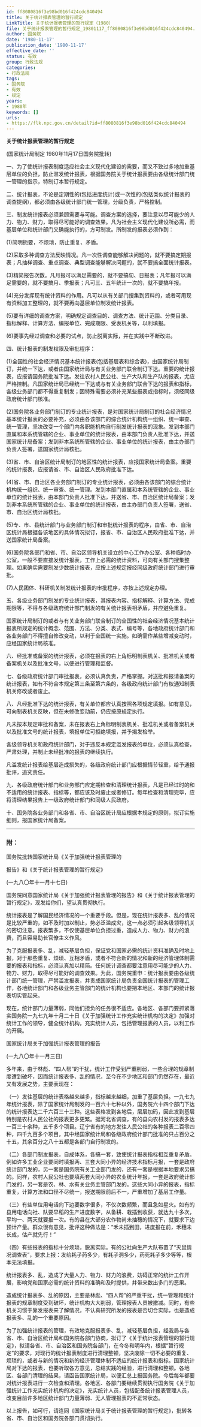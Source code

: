 ```yaml
---
id: ff8080816f3e98bd016f424cdc840494
title: 关于统计报表管理的暂行规定
LinkTitle: 关于统计报表管理的暂行规定（1980）
file: 关于统计报表管理的暂行规定_19801117_ff8080816f3e98bd016f424cdc840494.docx
author: 国务院
date: '1980-11-17'
publication_date: '1980-11-17'
effective_date: ''
status: 有效
group: 行政法规
categories:
- 行政法规
tags:
- 国务院
- 有效
- 规定
years:
- 1980年
keywords: []
urls:
- https://flk.npc.gov.cn/detail?id=ff8080816f3e98bd016f424cdc840494
---
```


**关于统计报表管理的暂行规定**

(国家统计局制定 1980年11月17日国务院批转)

一、为了使统计报表制度适应社会主义现代化建设的需要，而又不致过多地加重基层单位的负担，防止滥发统计报表，根据国务院关于统计报表要由各级统计部门统一管理的指示，特制订本暂行规定。

二、统计报表，不论是定期性的(包括进度统计)或一次性的(包括类似统计报表的调查提纲)，都必须由各级统计部门统一管理，分级负责，严格控制。

三、制发统计报表必须兼顾需要与可能。调查方案的选择，要注意以尽可能少的人力、物力、财力，取得尽可能好的调查效果。凡为社会主义现代化建设所必需，而基层单位和统计部门又确能执行的，方可制发。所制发的报表必须作到：

(1)简明扼要，不烦琐，防止重复、矛盾。

(2)采取多种调查方法反映情况。凡一次性调查能够解决问题的，就不要搞定期报表；凡抽样调查、重点调查、典型调查能够解决问题的，就不要搞全面统计报表。

(3)精简报告次数。凡月报可以满足需要的，就不要搞旬、日报表；凡年报可以满足需要的，就不要搞月、季报表；凡可三、五年统计一次的，就不要搞年报。

(4)充分发挥现有统计资料的作用。凡可以从有关部门搜集到资料的，或者可用现有资料加工整理的，就不要再向基层单位制发统计报表。

(5)要有详细的调查方案，明确规定调查目的、调查方法、统计范围、分类目录、指标解释、计算方法、编报单位、完成期限、受表机关等，以利填报。

(6)要事先经过调查和必要的试点，防止脱离实际，并在实践中不断改进。

四、统计报表的制发权限及审批程序：

(1)全国性的社会经济情况基本统计报表(包括基层表和综合表)，由国家统计局制订，并统一下达，或者由国家统计局与有关业务部门联合制订下达。重要的统计报表，应报请国务院批准下达。发往农村人民公社、生产大队和生产队的报表，尤应严格控制。凡国家统计局已经统一下达或与有关业务部门联合下达的报表和指标，各级业务部门都不得重复制发；因特殊需要必须补充某些报表或指标时，须经同级政府统计部门核准。

(2)国务院各业务部门制订的专业统计报表，是对国家统计局制订的社会经济情况基本统计报表的必要补充，必须由各该部门的综合统计机构统一组织、统一审查、统一管理，坚决改变一个部门内各职能机构自行制发统计报表的现象。发到本部门直属和本系统管辖的企业、事业单位的统计报表，由本部门负责人批准下达，并送国家统计局备案；发到非本系统所管辖的企业、事业单位的统计报表，由主办部门负责人签署，送国家统计局核批。

(3)省、市、自治区统计局制订的地区性的统计报表，应报国家统计局备案。重要的统计报表，应报请省、市、自治区人民政府批准下达。

(4)省、市、自治区各业务部门制订的专业统计报表，必须由各该部门的综合统计机构统一组织、统一审查、统一管理。发到本部门直属和本系统管辖的企业、事业单位的统计报表，由本部门负责人批准下达，并送省、市、自治区统计局备案；发到非本系统所管辖的企业、事业单位的统计报表，由主办部门负责人签署，送省、市、自治区统计局核批。

(5)专、市、县统计部门与业务部门制订和审批统计报表的程序，由省、市、自治区统计局根据各该地区的具体情况拟订，报省、市、自治区人民政府批准下达，并送国家统计局备案。

(6)国务院各部门和省、市、自治区领导机关设立的中心工作办公室、各种临时办公室，一般不要直接发统计报表，工作上必需的统计资料，可向有关部门搜集整理。如果确实需要制发少数统计报表，应按上述规定报经同级政府统计部门进行审批。

(7)人民团体、科研机关制发统计报表的审批程序，亦按上述规定办理。

五、各级业务部门制发的专业统计报表，其报表内容、指标解释、计算方法、完成期限等，不得与各级政府统计部门制发的有关统计报表相矛盾，并应避免重复。

国家统计局制订的或者与有关业务部门联合制订的全国性的社会经济情况基本统计报表所规定的统计概念、范围、方法、分类、表式、编号等，各地政府统计部门和各业务部门不得擅自修改变动，以利于全国统一实施。如确需作某些增减变动时，应经国家统计局核准。

六、经批准或备案的统计报表，必须在报表的右上角标明制表机关、批准机关或者备案机关以及批准文号，以便进行管理和监督。

七、各级政府统计部门审批报表，必须认真负责，严格掌握。对送批和报请备案的统计报表，如有不符合本规定第三条至第六条的，各级政府统计部门有权通知制表机关修改或者废止。

八、凡经批准下达的统计报表，有关单位都应认真按照各项规定填报。如有意见，可向制表机关反映，但在未修改变动前，仍应按原规定执行。

凡未按本规定审批和备案，未在报表右上角标明制表机关、批准机关或者备案机关以及批准文号的统计报表，填报单位可拒绝填报，并予揭发检举。

各级领导机关和政府统计部门，对于违反本规定滥发报表的单位，必须认真检查，严肃处理，并制止未经批准的报表的继续执行。

凡滥发统计报表给基层造成损失的，各级政府统计部门应根据情节轻重，给予通报批评，追究责任。

九、各级政府统计部门和业务部门应定期检查和清理统计报表，凡是已经过时的和不适用的统计报表、指标等，都应该及时废止或者修订。每年检查和清理完毕，应将清理结果报告上一级政府统计部门和同级人民政府。

十、国务院各业务部门和各省、市、自治区统计局应根据本规定的原则，拟订实施细则，报国家统计局备案。

---

### 附：

国务院批转国家统计局《关于加强统计报表管理的

报告》和《关于统计报表管理的暂行规定》

(一九八〇年十一月十七日)

国务院同意国家统计局《关于加强统计报表管理的报告》和《关于统计报表管理的暂行规定》，现发给你们，望认真贯彻执行。

统计报表是了解国民经济情况的一个重要手段。但是，现在统计报表多、乱的情况是比较严重的，如不及时加以制止，势必泛滥成灾，这一点必须引起各级领导机关的密切注意。报表繁多，不仅使基层单位负担过重，造成人力、物力、财力的浪费，而且容易助长官僚主义作风。

为了克服报表多、乱，减轻基层负担，保证党和国家必需的统计资料准确及时地上报，对于那些重复、烦琐、互相矛盾，或者不符合新的情况和新的经济管理体制需要的报表和指标，必须认真加以精简。任何统计调查都要注意用尽可能少的人力、物力、财力，取得尽可能好的调查效果。为此，国务院重申：统计报表要由各级统计部门统一管理，严禁滥发报表，并责成国家统计局负责全国统计报表的管理工作，各地统计部门和各级业务主管部门的统计机构也要把本地区、本部门的统计报表切实管起来。

现在，统计部门力量薄弱，同他们担负的任务很不适应。各地区、各部门要抓紧落实国务院一九七九年十月二十日《关于加强统计工作充实统计机构的决定》加强对统计工作的领导，健全统计机构，充实统计人员，包括管理报表的人员，以利工作的开展。

国家统计局关于加强统计报表管理的报告

(一九八〇年十一月三日)

多年来，由于林彪、“四人帮”的干扰，统计工作受到严重削弱，一些合理的规章制度遭到破坏，因而统计报表多、乱的情况，至今在不少地区和部门仍然存在，最近又有发展之势，主要表现在：

（一）发往基层的统计表格越来越多，指标越来越细，加重了基层负担。一九七九年统计报表，除了国家统计局制发的一百六十七种以外，国务院六十四个部门下达的统计报表达二千六百三十三种。这些表格发到各地后，层层加码，因此发到基层特别是农村人民公社的报表更多更繁。据河北省调查，有的县向农村发的报表多达一百三十余种，五千多个项目。辽宁省有的地方发往人民公社的各种报表二百零四种，四千九百多个项目，其中经国家统计局和各级政府统计部门批准的只占百分之十五，其余百分之八十五都是各部门自行制发的。

（二）各部门制发报表，自成体系，各搞一套，致使统计报表指标相互重复矛盾。例如许多工业企业要同时填报两、三套大同小异的经济技术指标月报，一套是政府统计部门发的，另一套是国务院有关工业部门发的，还有一套是根据本地要求另搞的。同样，农村人民公社也要填两套大同小异的农业统计年报，一套是政府统计部门发的，另一套是农、林、水有关业务主管部门发的。这些大同小异的报表，指标重复，计算方法和口径不尽统一，报送期限前后不一，严重增加了基层工作量。

（三）有些单位用电话向下边要数字很多，不仅次数频繁，而且急如星火。如有的县用电话向社、队要早稻的生产进度数字，从备耕、栽插到收获，就达九十多次，平均一、两天就要报一次。有的县在大部分农作物尚未抽穗的情况下，就要求下边预计产量。群众很有意见，批评这种做法是：“禾未插到田，进度报在前，禾穗未长成，估产就先行！”

（四）有些报表的指标十分烦琐，脱离实际。有的公社向生产大队布置了“灭鼠情况调查表”，要求上报：发给耗子药多少，有耗子洞多少，药死耗子多少等等，根本无法填报。

统计报表多、乱，造成了大量人力、物力、财力的浪费，妨碍正常的统计工作开展，影响党和国家必需的统计资料的准确和及时提供，并带来数出多门的恶果。

造成统计报表多、乱的原因，主要是林彪、“四人帮”的严重干扰，统一管理和统计报表的规章制度受到破坏，统计机构大大削弱，管理报表人员被撤减。同时，有些机关习惯于靠发报表来了解情况，不认真研究所发的报表是否切合实际，也是造成报表多、乱的一个重要原因。

为了加强统计报表的管理，有效地克服报表多、乱，减轻基层负担，经我局与各省、市、自治区统计局和国务院各部门协商，拟订了《关于统计报表管理的暂行规定》，拟请各省、市、自治区和国务院各部门，在今冬和明年内，根据“暂行规定”的要求，对现行的统计报表制度进行清理整顿，坚决废除一切不必要的重复、烦琐的，或者与新的情况和新的经济管理体制不适应的统计报表和指标。国家统计局对下达的报表，也要听取各方意见，总结实践的经验，进行清理和整顿。各地区、各部门清理的结果，请函告国家统计局，以便汇总上报国务院。今后每年都要对统计报表进行一次检查和清理。各地区、各部门要继续贯彻执行国务院《关于加强统计工作充实统计机构的决定》，充实统计人员，包括配备统计报表管理人员，改变目前许多地区统计部门力量薄弱、无人管理报表的不正常状态。

以上报告，如可行，请连同《国家统计局关于统计报表管理的暂行规定》，批转各省、市、自治区和国务院各部门贯彻执行。
